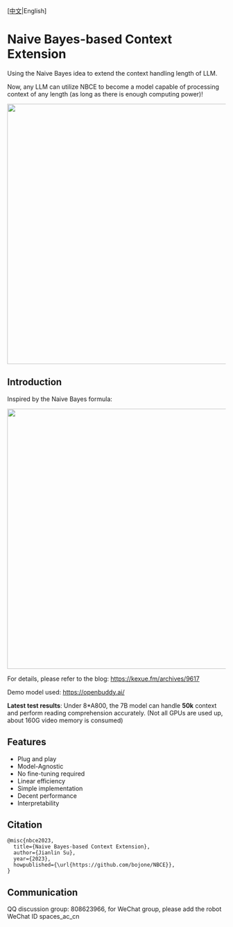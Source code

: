 [[中文](https://github.com/bojone/NBCE/blob/main/README.md)|English]

# Naive Bayes-based Context Extension
Using the Naive Bayes idea to extend the context handling length of LLM.

Now, any LLM can utilize NBCE to become a model capable of processing context of any length (as long as there is enough computing power)!

<img src="https://raw.githubusercontent.com/bojone/NBCE/34601ad70eb1bdae50a026234b8980da275df775/NBCE2.png" width=600>

## Introduction

Inspired by the Naive Bayes formula:

<img src="https://raw.githubusercontent.com/bojone/NBCE/main/NBCE.png" width=600>

For details, please refer to the blog: https://kexue.fm/archives/9617

Demo model used: https://openbuddy.ai/

**Latest test results**: Under 8*A800, the 7B model can handle **50k** context and perform reading comprehension accurately. (Not all GPUs are used up, about 160G video memory is consumed)

## Features
- Plug and play
- Model-Agnostic
- No fine-tuning required
- Linear efficiency
- Simple implementation
- Decent performance
- Interpretability

## Citation
```
@misc{nbce2023,
  title={Naive Bayes-based Context Extension},
  author={Jianlin Su},
  year={2023},
  howpublished={\url{https://github.com/bojone/NBCE}},
}
```
## Communication
QQ discussion group: 808623966, for WeChat group, please add the robot WeChat ID spaces_ac_cn

